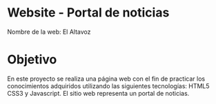 # Website - Portal de noticias
Nombre de la web: El Altavoz

# Objetivo 
En este proyecto se realiza una página web con el fin de practicar los conocimientos adquiridos utilizando las siguientes tecnologías: HTML5 CSS3 y Javascript. 
El sitio web representa un portal de noticias.